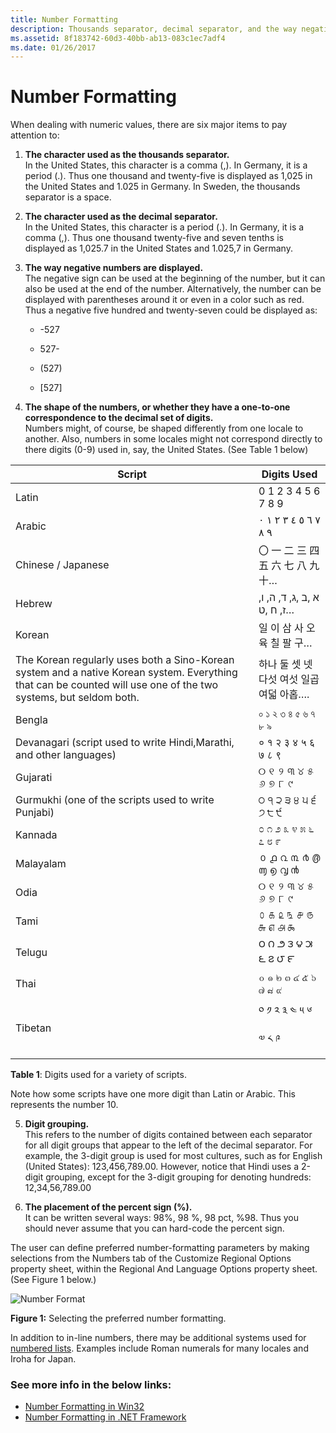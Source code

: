 ```yaml
---
title: Number Formatting
description: Thousands separator, decimal separator, and the way negative numbers are displayed can vary in different countries/regions.
ms.assetid: 8f183742-60d3-40bb-ab13-083c1ec7adf4
ms.date: 01/26/2017
---
```

# Number Formatting

When dealing with numeric values, there are six major items to pay attention to:

1.  **The character used as the thousands separator.**  
    In the United States, this character is a comma (,). In Germany, it is a period (.). Thus one thousand and twenty-five is displayed as 1,025 in the United States and 1.025 in Germany. In Sweden, the thousands separator is a space.

2.  **The character used as the decimal separator.**  
    In the United States, this character is a period (.). In Germany, it is a comma (,). Thus one thousand twenty-five and seven tenths is displayed as 1,025.7 in the United States and 1.025,7 in Germany.

3.  **The way negative numbers are displayed.**  
    The negative sign can be used at the beginning of the number, but it can also be used at the end of the number. Alternatively, the number can be displayed with parentheses around it or even in a color such as red. Thus a negative five hundred and twenty-seven could be displayed as:  

    -   -527

    -   527-

    -   (527)

    -   [527]

4.  **The shape of the numbers, or whether they have a one-to-one correspondence to the decimal set of digits.**  
    Numbers might, of course, be shaped differently from one locale to another. Also, numbers in some locales might not correspond directly to there digits (0-9) used in, say, the United States. (See Table 1 below)

| **Script**                        | **Digits Used**                   |
|-----------------------------------|-----------------------------------|
| Latin                             | 0 1 2 3 4 5 6 7 8 9               |
| Arabic                            |<span lang="ar">٠‎ ١‎ ٢‎ ٣‎ ٤‎ ٥‎ ٦‎ ٧‎ ٨‎ ٩</span>|
| Chinese / Japanese                | <span lang="ja">〇 一 二 三 四 五 六 七 八 九 十…</span>|
| Hebrew                            |<span lang="he"> א ,ב ,ג, ד, ה, ו, ז, ח ,ט…</span>|
| Korean                            | <span lang="ko">일 이 삼 사 오 육 칠 팔 구…</span>|
| The Korean regularly uses both a Sino-Korean system and a native Korean system. Everything that can be counted will use one of the two systems, but seldom both. | <span lang="ko">하나 둘 셋 넷 다섯 여섯 일곱 여덟 아홉…</span>.|
| Bengla                            | <span lang="bn">০ ১ ২ ৩ ৪ ৫ ৬ ৭ ৮ ৯</span>|
| Devanagari (script used to write Hindi,Marathi, and other languages)| <span lang="hi">० १ २ ३ ४ ५ ६ ७ ८ ९</span>|
| Gujarati                          | <span lang="gu">୦ ୧ ୨ ୩ ୪ ୫ ୬ ୭ ୮ ୯</span>               |
| Gurmukhi (one of the scripts used to write Punjabi) | <span lang="pa">੦ ੧ ੨ ੩ ੪ ੫ ੬ ੭ ੮ ੯ </span>|
| Kannada                           |<span lang="kn">೦ ೧ ೨ ೩ ೪ ೫ ೬ ೭ ೮ ೯</span>|
| Malayalam                         | <span lang="ml">൦ ൧ ൨ ൩ ൪ ൫ ൬ ൭ ൮ ൯</span>|
| Odia                              | <span lang="or">୦ ୧ ୨ ୩ ୪ ୫ ୬ ୭ ୮ ୯</span>|
| Tami                              | <span lang="ta">௦ ௧ ௨ ௩ ௪ ௫ ௬ ௭ ௮ ௯</span>|
| Telugu                            | <span lang="te">౦ ౧ ౨ ౩ ౪ ౫ ౬ ౭ ౮ ౯</span>|
| Thai                              | <span lang="th">๐ ๑ ๒ ๓ ๔ ๕ ๖ ๗ ๘ ๙</span>|
| Tibetan                           | <span lang="bo">༠ ༡ ༢ ༣ ༤ ༥ ༦ ༧ ༨ ༩</span>|

**Table 1**: Digits used for a variety of scripts.

Note how some scripts have one more digit than Latin or Arabic. This represents the number 10.

5.  **Digit grouping.**  
    This refers to the number of digits contained between each separator for all digit groups that appear to the left of the decimal separator. For example, the 3-digit group is used for most cultures, such as for English (United States): 123,456,789.00. However, notice that Hindi uses a 2-digit grouping, except for the 3-digit grouping for denoting hundreds: 12,34,56,789.00

6.  **The placement of the percent sign (%).**  
    It can be written several ways: 98%, 98 %, 98 pct, %98. Thus you should never assume that you can hard-code the percent sign.

The user can define preferred number-formatting parameters by making selections from the Numbers tab of the Customize Regional Options property sheet, within the Regional And Language Options property sheet. (See Figure 1 below.)

![Number Format](/media/hubs/globalization/IC848906.jpg "Number Format") 

**Figure 1:** Selecting the preferred number formatting.

In addition to in-line numbers, there may be additional systems used for [numbered lists](https://support.office.com/en-us/article/Create-a-bulleted-or-numbered-list-9ff81241-58a8-4d88-8d8c-acab3006a23e). Examples include Roman numerals for many locales and Iroha for Japan.

### See more info in the below links:

 - [Number Formatting in Win32](number-formatting-in-win32.md)
 - [Number Formatting in .NET Framework](number-formatting-in-dotnet-framework.md)



